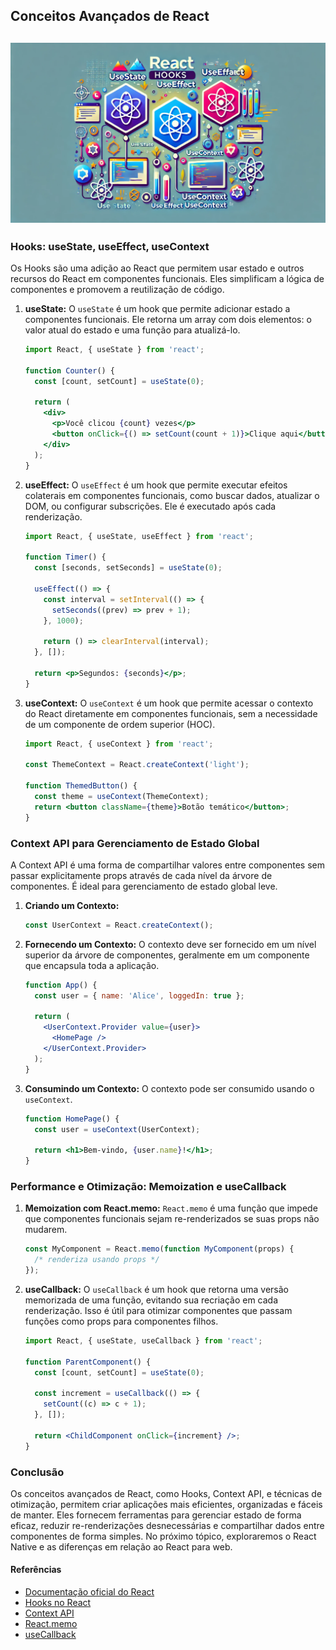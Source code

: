 ## Conceitos Avançados de React
![Componentes, Estado, e Props](https://raw.githubusercontent.com/leorodriguesdev/artigos-react-react-native/main/images/1-Hooks-useState-useEffect-useContext.webp)
---
### Hooks: useState, useEffect, useContext

Os Hooks são uma adição ao React que permitem usar estado e outros recursos do React em componentes funcionais. Eles simplificam a lógica de componentes e promovem a reutilização de código.

1. **useState:**
   O `useState` é um hook que permite adicionar estado a componentes funcionais. Ele retorna um array com dois elementos: o valor atual do estado e uma função para atualizá-lo.

   ```jsx
   import React, { useState } from 'react';

   function Counter() {
     const [count, setCount] = useState(0);

     return (
       <div>
         <p>Você clicou {count} vezes</p>
         <button onClick={() => setCount(count + 1)}>Clique aqui</button>
       </div>
     );
   }
   ```

2. **useEffect:**
   O `useEffect` é um hook que permite executar efeitos colaterais em componentes funcionais, como buscar dados, atualizar o DOM, ou configurar subscrições. Ele é executado após cada renderização.

   ```jsx
   import React, { useState, useEffect } from 'react';

   function Timer() {
     const [seconds, setSeconds] = useState(0);

     useEffect(() => {
       const interval = setInterval(() => {
         setSeconds((prev) => prev + 1);
       }, 1000);

       return () => clearInterval(interval);
     }, []);

     return <p>Segundos: {seconds}</p>;
   }
   ```

3. **useContext:**
   O `useContext` é um hook que permite acessar o contexto do React diretamente em componentes funcionais, sem a necessidade de um componente de ordem superior (HOC).

   ```jsx
   import React, { useContext } from 'react';

   const ThemeContext = React.createContext('light');

   function ThemedButton() {
     const theme = useContext(ThemeContext);
     return <button className={theme}>Botão temático</button>;
   }
   ```

### Context API para Gerenciamento de Estado Global

A Context API é uma forma de compartilhar valores entre componentes sem passar explicitamente props através de cada nível da árvore de componentes. É ideal para gerenciamento de estado global leve.

1. **Criando um Contexto:**
   ```jsx
   const UserContext = React.createContext();
   ```

2. **Fornecendo um Contexto:**
   O contexto deve ser fornecido em um nível superior da árvore de componentes, geralmente em um componente que encapsula toda a aplicação.

   ```jsx
   function App() {
     const user = { name: 'Alice', loggedIn: true };

     return (
       <UserContext.Provider value={user}>
         <HomePage />
       </UserContext.Provider>
     );
   }
   ```

3. **Consumindo um Contexto:**
   O contexto pode ser consumido usando o `useContext`.

   ```jsx
   function HomePage() {
     const user = useContext(UserContext);

     return <h1>Bem-vindo, {user.name}!</h1>;
   }
   ```

### Performance e Otimização: Memoization e useCallback

1. **Memoization com React.memo:**
   `React.memo` é uma função que impede que componentes funcionais sejam re-renderizados se suas props não mudarem.

   ```jsx
   const MyComponent = React.memo(function MyComponent(props) {
     /* renderiza usando props */
   });
   ```

2. **useCallback:**
   O `useCallback` é um hook que retorna uma versão memorizada de uma função, evitando sua recriação em cada renderização. Isso é útil para otimizar componentes que passam funções como props para componentes filhos.

   ```jsx
   import React, { useState, useCallback } from 'react';

   function ParentComponent() {
     const [count, setCount] = useState(0);

     const increment = useCallback(() => {
       setCount((c) => c + 1);
     }, []);

     return <ChildComponent onClick={increment} />;
   }
   ```

### Conclusão

Os conceitos avançados de React, como Hooks, Context API, e técnicas de otimização, permitem criar aplicações mais eficientes, organizadas e fáceis de manter. Eles fornecem ferramentas para gerenciar estado de forma eficaz, reduzir re-renderizações desnecessárias e compartilhar dados entre componentes de forma simples. No próximo tópico, exploraremos o React Native e as diferenças em relação ao React para web.

#### Referências
- [Documentação oficial do React](https://react.dev/reference/react)
- [Hooks no React](https://react.dev/reference/react/Hooks)
- [Context API](https://react.dev/reference/react/Context)
- [React.memo](https://react.dev/reference/react/React.memo)
- [useCallback](https://react.dev/reference/react/useCallback)